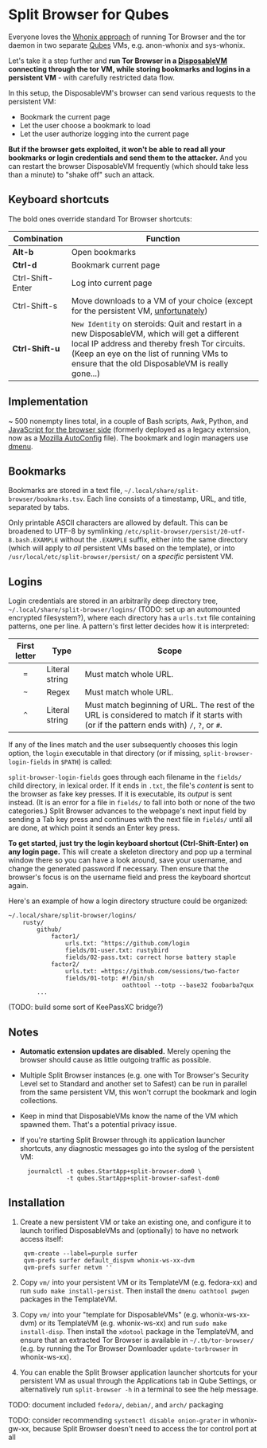 # Split Browser for Qubes

Everyone loves the [Whonix approach](https://www.whonix.org/wiki/Qubes) of running Tor Browser and the tor daemon in two separate [Qubes](https://www.qubes-os.org/) VMs, e.g. anon-whonix and sys-whonix.

Let's take it a step further and **run Tor Browser in a [DisposableVM](https://www.qubes-os.org/doc/dispvm/) connecting through the tor VM, while storing bookmarks and logins in a persistent VM** - with carefully restricted data flow.

In this setup, the DisposableVM's browser can send various requests to the persistent VM:

- Bookmark the current page
- Let the user choose a bookmark to load
- Let the user authorize logging into the current page

**But if the browser gets exploited, it won't be able to read all your bookmarks or login credentials and send them to the attacker.** And you can restart the browser DisposableVM frequently (which should take less than a minute) to "shake off" such an attack.


## Keyboard shortcuts

The bold ones override standard Tor Browser shortcuts:

Combination      | Function
-----------------|--------------------------------------------------------------
**Alt-b**        | Open bookmarks
**Ctrl-d**       | Bookmark current page
Ctrl-Shift-Enter | Log into current page
Ctrl-Shift-s     | Move downloads to a VM of your choice (except for the persistent VM, [unfortunately](https://github.com/QubesOS/qubes-issues/issues/3318))
**Ctrl-Shift-u** | `New Identity` on steroids: Quit and restart in a new DisposableVM, which will get a different local IP address and thereby fresh Tor circuits. (Keep an eye on the list of running VMs to ensure that the old DisposableVM is really gone...)


## Implementation

~ 500 nonempty lines total, in a couple of Bash scripts, Awk, Python, and [JavaScript for the browser side](vm/disp/usr/share/split-browser/firefox/sb.js) (formerly deployed as a legacy extension, now as a [Mozilla AutoConfig](https://support.mozilla.org/en-US/kb/customizing-firefox-using-autoconfig) file). The bookmark and login managers use [dmenu](https://tools.suckless.org/dmenu/).


## Bookmarks

Bookmarks are stored in a text file, `~/.local/share/split-browser/bookmarks.tsv`. Each line consists of a timestamp, URL, and title, separated by tabs.

Only printable ASCII characters are allowed by default. This can be broadened to UTF-8 by symlinking `/etc/split-browser/persist/20-utf-8.bash.EXAMPLE` without the `.EXAMPLE` suffix, either into the same directory (which will apply to _all_ persistent VMs based on the template), or into `/usr/local/etc/split-browser/persist/` on a _specific_ persistent VM.


## Logins

Login credentials are stored in an arbitrarily deep directory tree, `~/.local/share/split-browser/logins/` (TODO: set up an automounted encrypted filesystem?), where each directory has a `urls.txt` file containing patterns, one per line. A pattern's first letter decides how it is interpreted:

First letter | Type           | Scope
:-----------:|----------------|-------------------------------------------------
`=`          | Literal string | Must match whole URL.
`~`          | Regex          | Must match whole URL.
`^`          | Literal string | Must match beginning of URL. The rest of the URL is considered to match if it starts with (or if the pattern ends with) `/`, `?`, or `#`.

If any of the lines match and the user subsequently chooses this login option, the `login` executable in that directory (or if missing, `split-browser-login-fields` in `$PATH`) is called:

`split-browser-login-fields` goes through each filename in the `fields/` child directory, in lexical order. If it ends in `.txt`, the file's *content* is sent to the browser as fake key presses. If it is executable, its *output* is sent instead. (It is an error for a file in `fields/` to fall into both or none of the two categories.) Split Browser advances to the webpage's next input field by sending a Tab key press and continues with the next file in `fields/` until all are done, at which point it sends an Enter key press.

**To get started, just try the login keyboard shortcut (Ctrl-Shift-Enter) on any login page.** This will create a skeleton directory and pop up a terminal window there so you can have a look around, save your username, and change the generated password if necessary. Then ensure that the browser's focus is on the username field and press the keyboard shortcut again.

Here's an example of how a login directory structure could be organized:

    ~/.local/share/split-browser/logins/
        rusty/
            github/
                factor1/
                    urls.txt: ^https://github.com/login
                    fields/01-user.txt: rustybird
                    fields/02-pass.txt: correct horse battery staple
                factor2/
                    urls.txt: =https://github.com/sessions/two-factor
                    fields/01-totp: #!/bin/sh
                                    oathtool --totp --base32 foobarba7qux
            ...

(TODO: build some sort of KeePassXC bridge?)


## Notes

- **Automatic extension updates are disabled.** Merely opening the browser should cause as little outgoing traffic as possible.

- Multiple Split Browser instances (e.g. one with Tor Browser's Security Level set to Standard and another set to Safest) can be run in parallel from the same persistent VM, this won't corrupt the bookmark and login collections.

- Keep in mind that DisposableVMs know the name of the VM which spawned them. That's a potential privacy issue.

- If you're starting Split Browser through its application launcher shortcuts, any diagnostic messages go into the syslog of the persistent VM:

        journalctl -t qubes.StartApp+split-browser-dom0 \
                   -t qubes.StartApp+split-browser-safest-dom0


## Installation

1. Create a new persistent VM or take an existing one, and configure it to launch torified DisposableVMs and (optionally) to have no network access itself:

        qvm-create --label=purple surfer
        qvm-prefs surfer default_dispvm whonix-ws-xx-dvm
        qvm-prefs surfer netvm ''

2. Copy `vm/` into your persistent VM or its TemplateVM (e.g. fedora-xx) and run `sudo make install-persist`. Then install the `dmenu oathtool pwgen` packages in the TemplateVM.

3. Copy `vm/` into your "template for DisposableVMs" (e.g. whonix-ws-xx-dvm) or its TemplateVM (e.g. whonix-ws-xx) and run `sudo make install-disp`. Then install the `xdotool` package in the TemplateVM, and ensure that an extracted Tor Browser is available in `~/.tb/tor-browser/` (e.g. by running the Tor Browser Downloader `update-torbrowser` in whonix-ws-xx).

4. You can enable the Split Browser application launcher shortcuts for your persistent VM as usual through the Applications tab in Qube Settings, or alternatively run `split-browser -h` in a terminal to see the help message.

TODO: document included `fedora/`, `debian/`, and `arch/` packaging

TODO: consider recommending `systemctl disable onion-grater` in whonix-gw-xx, because Split Browser doesn't need to access the tor control port at all
